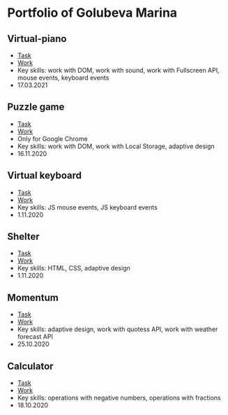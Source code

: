 # Portfolio of Golubeva Marina

## Virtual-piano
 - [Task](https://rolling-scopes-school.github.io/stage0/#/stage1/tasks/virtual-piano)
 - [Work](https://rolling-scopes-school.github.io/golubeva-webmaster-JSFE2021Q1/virtual-piano/)
 - Key skills: work with DOM, work with sound, work with Fullscreen API, mouse events, keyboard events
 - 17.03.2021

## Puzzle game
 - [Task](https://github.com/rolling-scopes-school/tasks/blob/master/tasks/gem-pazzle/codejam-the-gem-puzzle.md)
 - [Work](https://rolling-scopes-school.github.io/golubeva-webmaster-JS2020Q3/gem-puzzle/)
 - Only for Google Chrome
 - Key skills: work with DOM, work with Local Storage, adaptive design
 - 16.11.2020

## Virtual keyboard
 - [Task](https://github.com/rolling-scopes-school/tasks/blob/master/tasks/ready-projects/virtual-keyboard.md)
 - [Work](https://rolling-scopes-school.github.io/golubeva-webmaster-JS2020Q3/virtual-keyboard/index.html)
 - Key skills: JS mouse events, JS keyboard events
 - 1.11.2020

## Shelter
 - [Task](https://github.com/rolling-scopes-school/tasks/blob/master/tasks/markups/level-2/shelter/shelter-adaptive-ru.md)
 - [Work](https://rolling-scopes-school.github.io/golubeva-webmaster-JS2020Q3/shelter/pages/main/index.html)
 - Key skills: HTML, CSS, adaptive design
 - 1.11.2020

## Momentum
 - [Task](https://github.com/rolling-scopes-school/tasks/blob/master/tasks/ready-projects/momentum.md)
 - [Work](https://rolling-scopes-school.github.io/golubeva-webmaster-JS2020Q3/momentum/)
 - Key skills: adaptive design, work with quotess API, work with weather forecast API
 - 25.10.2020

## Calculator
 - [Task](https://github.com/rolling-scopes-school/tasks/blob/master/tasks/ready-projects/calculator.md)
 - [Work](https://rolling-scopes-school.github.io/golubeva-webmaster-JS2020Q3/momentum/)
 - Key skills: operations with negative numbers, operations with fractions
 - 18.10.2020
 




 
